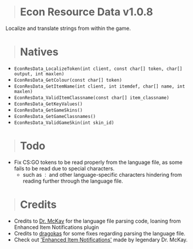 > # Econ Resource Data v1.0.8
Localize and translate strings from within the game.

> # Natives
  - `EconResData_LocalizeToken(int client, const char[] token, char[] output, int maxlen)`
  - `EconResData_GetColour(const char[] token)`
  - `EconResData_GetItemName(int client, int itemdef, char[] name, int maxlen)`
  - `EconResData_ValidItemClassname(const char[] item_classname)`
  - `EconResData_GetKeyValues()`
  - `EconResData_GetGameSkins()`
  - `EconResData_GetGameClassnames()`
  - `EconResData_ValidGameSkin(int skin_id)`

> # Todo
  - Fix CS:GO tokens to be read properly from the language file, as some fails to be read due to special characters.
     - such as `：` and other language-specific characters hindering from reading further through the language file.

> # Credits
  - Credits to [Dr. McKay](https://github.com/DoctorMcKay) for the language file parsing code, loaning from Enhanced Item Notifications plugin
  - Credits to [dragokas](https://github.com/dragokas) for some fixes regarding parsing the language file.
  - Check out ['Enhanced Item Notifications'](https://github.com/DoctorMcKay/sourcemod-plugins/blob/918ff5d60b56b0cc04915b611b7fc1e61c2ca25b/scripting/enhanced_items.sp) made by legendary Dr. McKay.
